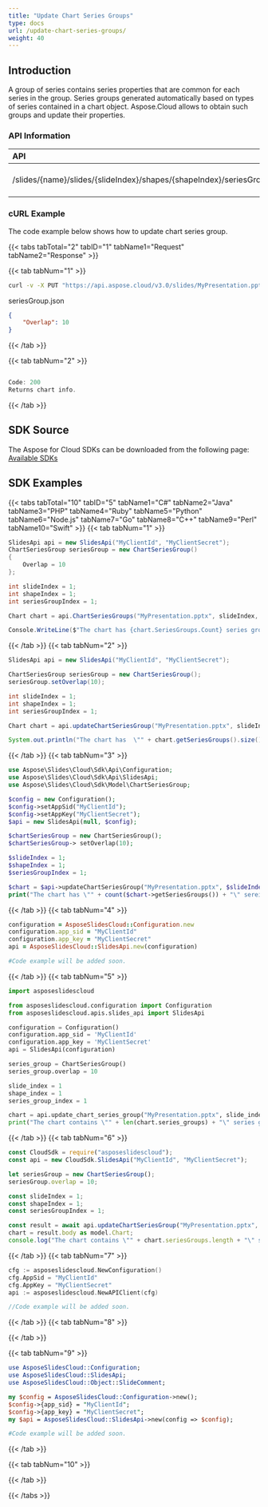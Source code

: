 ```yaml
---
title: "Update Chart Series Groups"
type: docs
url: /update-chart-series-groups/
weight: 40
---
```

## **Introduction**
A group of series contains series properties that are common for each series in the group. Series groups generated automatically based on types of series contained in a chart object. Aspose.Cloud allows to obtain such groups and update their properties.
### **API Information**
|**API**|**Type**|**Description**|**Resource**|
| :- | :- | :- | :- |
/slides/{name}/slides/{slideIndex}/shapes/{shapeIndex}/seriesGroup/{seriesGroupIndex}|PUT|Update chart series group|[UpdateChartSeriesGroup]()
### **cURL Example**
The code example below shows how to update chart series group. 

{{< tabs tabTotal="2" tabID="1" tabName1="Request" tabName2="Response" >}}

{{< tab tabNum="1" >}}
```sh
curl -v -X PUT "https://api.aspose.cloud/v3.0/slides/MyPresentation.pptx/slides/1/shapes/1/seriesGroup/1" -d @"seriesGroup.json" -H "Content-Type: text/json" -H "Authorization: Bearer [Access Token]"
```

seriesGroup.json
```json
{
	"Overlap": 10
}
```
{{< /tab >}}

{{< tab tabNum="2" >}}

```java

Code: 200
Returns chart info.

```

{{< /tab >}}
## **SDK Source**
The Aspose for Cloud SDKs can be downloaded from the following page: [Available SDKs](/slides/available-sdks/)
## **SDK Examples**
{{< tabs tabTotal="10" tabID="5" tabName1="C#" tabName2="Java" tabName3="PHP" tabName4="Ruby" tabName5="Python" tabName6="Node.js" tabName7="Go" tabName8="C++" tabName9="Perl" tabName10="Swift" >}}
{{< tab tabNum="1" >}}

```csharp
SlidesApi api = new SlidesApi("MyClientId", "MyClientSecret");
ChartSeriesGroup seriesGroup = new ChartSeriesGroup()
{
    Overlap = 10
};

int slideIndex = 1;
int shapeIndex = 1;
int seriesGroupIndex = 1;

Chart chart = api.ChartSeriesGroups("MyPresentation.pptx", slideIndex, shapeIndex, seriesGroupIndex, seriesGroup);

Console.WriteLine($"The chart has {chart.SeriesGroups.Count} series groups.");
```

{{< /tab >}}
{{< tab tabNum="2" >}}

```java
SlidesApi api = new SlidesApi("MyClientId", "MyClientSecret");

ChartSeriesGroup seriesGroup = new ChartSeriesGroup();
seriesGroup.setOverlap(10);

int slideIndex = 1;
int shapeIndex = 1;
int seriesGroupIndex = 1;

Chart chart = api.updateChartSeriesGroup("MyPresentation.pptx", slideIndex, shapeIndex, seriesGroupIndex, seriesGroup, null, null, null);

System.out.println("The chart has  \"" + chart.getSeriesGroups().size() + "\" series groups.");
```

{{< /tab >}}
{{< tab tabNum="3" >}}

```php
use Aspose\Slides\Cloud\Sdk\Api\Configuration;
use Aspose\Slides\Cloud\Sdk\Api\SlidesApi;
use Aspose\Slides\Cloud\Sdk\Model\ChartSeriesGroup;

$config = new Configuration();
$config->setAppSid("MyClientId");
$config->setAppKey("MyClientSecret");
$api = new SlidesApi(null, $config);

$chartSeriesGroup = new ChartSeriesGroup();
$chartSeriesGroup-> setOverlap(10);

$slideIndex = 1;
$shapeIndex = 1;
$seriesGroupIndex = 1;

$chart = $api->updateChartSeriesGroup("MyPresentation.pptx", $slideIndex, $shapeIndex, $seriesGroupIndex, $chartSeriesGroup);
print("The chart has \"" + count($chart->getSeriesGroups()) + "\" sereis groups.");
```

{{< /tab >}}
{{< tab tabNum="4" >}}

```ruby
configuration = AsposeSlidesCloud::Configuration.new
configuration.app_sid = "MyClientId"
configuration.app_key = "MyClientSecret"
api = AsposeSlidesCloud::SlidesApi.new(configuration)

#Code example will be added soon.
```

{{< /tab >}}
{{< tab tabNum="5" >}}

```python
import asposeslidescloud

from asposeslidescloud.configuration import Configuration
from asposeslidescloud.apis.slides_api import SlidesApi

configuration = Configuration()
configuration.app_sid = 'MyClientId'
configuration.app_key = 'MyClientSecret'
api = SlidesApi(configuration)

series_group = ChartSeriesGroup()
series_group.overlap = 10

slide_index = 1
shape_index = 1
series_group_index = 1

chart = api.update_chart_series_group("MyPresentation.pptx", slide_index, shape_index, series_group_index, series_group)
print("The chart contains \"" + len(chart.series_groups) + "\" series groups.")
```

{{< /tab >}}
{{< tab tabNum="6" >}}

```javascript
const CloudSdk = require("asposeslidescloud");
const api = new CloudSdk.SlidesApi("MyClientId", "MyClientSecret");

let seriesGroup = new ChartSeriesGroup();
seriesGroup.overlap = 10;

const slideIndex = 1;
const shapeIndex = 1;
const seriesGroupIndex = 1;

const result = await api.updateChartSeriesGroup("MyPresentation.pptx", slideIndex, shapeIndex, seriesGroupIndex, seriesGroup);
chart = result.body as model.Chart;
console.log("The chart contains \"" + chart.seriesGroups.length + "\" series groups.");
```
{{< /tab >}}
{{< tab tabNum="7" >}}

```go
cfg := asposeslidescloud.NewConfiguration()
cfg.AppSid = "MyClientId"
cfg.AppKey = "MyClientSecret"
api := asposeslidescloud.NewAPIClient(cfg)

//Code example will be added soon.
```

{{< /tab >}}
{{< tab tabNum="8" >}}

{{< /tab >}}

{{< tab tabNum="9" >}}

```perl
use AsposeSlidesCloud::Configuration;
use AsposeSlidesCloud::SlidesApi;
use AsposeSlidesCloud::Object::SlideComment;

my $config = AsposeSlidesCloud::Configuration->new();
$config->{app_sid} = "MyClientId";
$config->{app_key} = "MyClientSecret";
my $api = AsposeSlidesCloud::SlidesApi->new(config => $config);

#Code example will be added soon.
```

{{< /tab >}}

{{< tab tabNum="10" >}}

{{< /tab >}}

{{< /tabs >}}